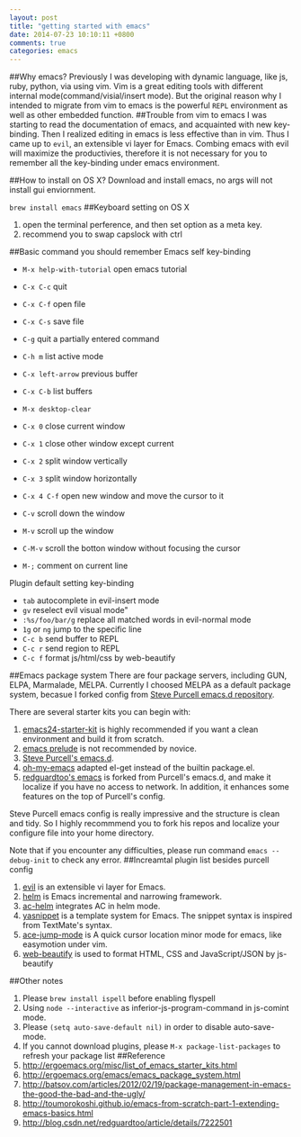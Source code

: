 ```yaml
---
layout: post
title: "getting started with emacs"
date: 2014-07-23 10:10:11 +0800
comments: true
categories: emacs
---
```

##Why emacs?
Previously I was developing with dynamic language, like js, ruby, python, via using vim. Vim is a great editing tools with different internal mode(command/visial/insert mode). But the original reason why I intended to migrate from vim to emacs is the powerful `REPL` environment as well as other embedded function.
##Trouble from vim to emacs
I was starting to read the documentation of emacs, and acquainted with new key-binding. Then I realized editing in emacs is less effective than in vim. Thus I came up to `evil`, an extensible vi layer for Emacs. Combing emacs with evil will maximize the productivies, therefore it is not necessary for you to remember all the key-binding under emacs environment.

<!--more-->

##How to install on OS X?
Download and install emacs, no args will not install gui enviornment.

`brew install emacs`
##Keyboard setting on OS X
1. open the terminal perference, and then set option as a meta key.
2. recommend you to swap capslock with ctrl

##Basic command you should remember
Emacs self key-binding

* `M-x help-with-tutorial` open emacs tutorial
* `C-x C-c` quit
* `C-x C-f` open file
* `C-x C-s` save file
* `C-g` quit a partially entered command
* `C-h m` list active mode

* `C-x left-arrow` previous buffer
* `C-x C-b` list buffers
* `M-x desktop-clear`

* `C-x 0` close current window
* `C-x 1` close other window except current
* `C-x 2` split window vertically
* `C-x 3` split window horizontally
* `C-x 4 C-f` open new window and move the cursor to it

* `C-v` scroll down the window
* `M-v` scroll up the window
* `C-M-v` scroll the botton window without focusing the cursor

* `M-;` comment on current line

Plugin default setting key-binding

* `tab` autocomplete in evil-insert mode
* `gv` reselect evil visual mode"
* `:%s/foo/bar/g` replace all matched words in evil-normal mode
* `1g` or `ng` jump to the specific line
* `C-c b` send buffer to REPL
* `C-c r` send region to REPL
* `C-c f` format js/html/css by web-beautify


##Emacs package system
There are four package servers, including GUN, ELPA, Marmalade, MELPA. Currently I choosed MELPA as a default package system, becasue I forked config from [Steve Purcell emacs.d repository](https://github.com/purcell/emacs.d/ "Title").

There are several starter kits you can begin with:

1. [emacs24-starter-kit](https://github.com/eschulte/emacs24-starter-kit) is highly recommended if you want a clean environment and build it from scratch.
2. [emacs prelude](https://github.com/bbatsov/prelude) is not recommended by novice.
3. [Steve Purcell's emacs.d](https://github.com/purcell/emacs.d).
4. [oh-my-emacs](https://github.com/xiaohanyu/oh-my-emacs) adapted el-get instead of the builtin package.el.
5. [redguardtoo's emacs](https://github.com/redguardtoo/emacs.d) is forked from Purcell's emacs.d, and make it localize if you have no access to network. In addition, it enhances some features on the top of Purcell's config.

Steve Purcell emacs config is really impressive and the structure is clean and tidy. So I highly recommmend you to fork his repos and localize your configure file into your home directory.

Note that if you encounter any difficulties, please run command `emacs --debug-init` to check any error.
##Increamtal plugin list besides purcell config
1. [evil](https://gitorious.org/evil/pages/Home) is an extensible vi layer for Emacs.
2. [helm](https://github.com/emacs-helm/helm) is Emacs incremental and narrowing framework.
3. [ac-helm](https://github.com/yasuyk/ac-helm) integrates AC in helm mode.
4. [yasnippet](https://github.com/capitaomorte/yasnippet) is a template system for Emacs. The snippet syntax is inspired from TextMate's syntax.
5. [ace-jump-mode](https://github.com/yasuyk/ac-helm) is A quick cursor location minor mode for emacs, like easymotion under vim.
6. [web-beautify](https://github.com/yasuyk/web-beautify) is used to format HTML, CSS and JavaScript/JSON by js-beautify

##Other notes
1. Please `brew install ispell` before enabling flyspell
2. Using `node --interactive` as inferior-js-program-command in js-comint mode.
3. Please `(setq auto-save-default nil)` in order to disable auto-save-mode.
4. If you cannot download plugins, please `M-x package-list-packages` to refresh your package list
##Reference
1. http://ergoemacs.org/misc/list_of_emacs_starter_kits.html
2. http://ergoemacs.org/emacs/emacs_package_system.html
3. http://batsov.com/articles/2012/02/19/package-management-in-emacs-the-good-the-bad-and-the-ugly/
4. http://toumorokoshi.github.io/emacs-from-scratch-part-1-extending-emacs-basics.html
5. http://blog.csdn.net/redguardtoo/article/details/7222501
